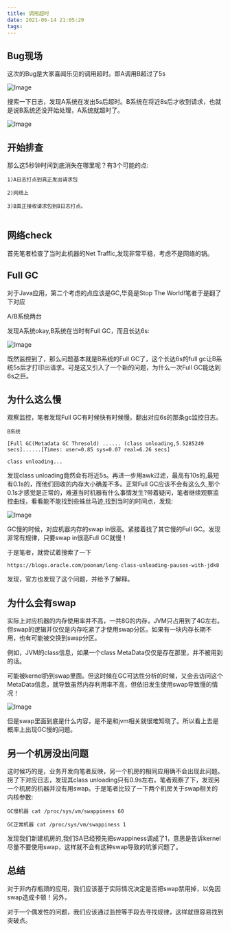 ```yaml
---
title: 调用超时
date: 2021-06-14 21:05:29
tags:
---
```


## Bug现场

这次的Bug是大家喜闻乐见的调用超时。即A调用B超过了5s

![Image](https://mmbiz.qpic.cn/mmbiz_png/yiaiaFLiaflYRTG6ibvvbxSKN7qOom22ic4EBficzN5JRk428icqmaZBsYFTcvxnj8e1pDfIlEYzE59vffqrLsVLlvKlA/640?wx_fmt=png&wxfrom=5&wx_lazy=1&wx_co=1)

搜索一下日志，发现A系统在发出5s后超时。B系统在将近8s后才收到请求，也就是说B系统还没开始处理，A系统就超时了。

![Image](https://mmbiz.qpic.cn/mmbiz_png/yiaiaFLiaflYRTG6ibvvbxSKN7qOom22ic4EBfiaPP9Rzr8nRH98j34d9RJuu9a3kFvCa6LhA5Kxr8hDMfKx7FYBsteQ/640?wx_fmt=png&wxfrom=5&wx_lazy=1&wx_co=1)

## 开始排查

那么这5秒钟时间到底消失在哪里呢？有3个可能的点:

```
1)A日志打点到真正发出请求包

2)网络上

3)B真正接收请求包到B日志打点。
```

![Image](data:image/gif;base64,iVBORw0KGgoAAAANSUhEUgAAAAEAAAABCAYAAAAfFcSJAAAADUlEQVQImWNgYGBgAAAABQABh6FO1AAAAABJRU5ErkJggg==)

## 网络check

首先笔者检查了当时此机器的Net Traffic,发现非常平稳，考虑不是网络的锅。

## Full GC

对于Java应用，第二个考虑的点应该是GC,毕竟是Stop The World!笔者于是翻了下对应

A/B系统两台

发现A系统okay,B系统在当时有Full GC，而且长达6s:

![Image](https://mmbiz.qpic.cn/mmbiz_png/yiaiaFLiaflYRTG6ibvvbxSKN7qOom22ic4EBb5YmlwNRNgG67RK2DC3xpowSwOdRApqdU8LIuw7HKswnlNspdD7H1Q/640?wx_fmt=png&wxfrom=5&wx_lazy=1&wx_co=1)

既然监控到了，那么问题基本就是B系统的Full GC了，这个长达6s的full gc让B系统5s后才打印出请求。可是这又引入了一个新的问题，为什么一次Full GC能达到6s之巨。

## 为什么这么慢

观察监控，笔者发现Full GC有时候快有时候慢。翻出对应6s的那条gc监控日志。

```
B系统

[Full GC(Metadata GC Thresold) ...... (class unloading,5.5285249 secs]......[Times: user=0.85 sys=0.07 real=6.26 secs]

class unloading...
```

发现class unloading竟然会有将近5s。再进一步用awk过滤，最高有10s的,最短有0.1s的，而他们回收的内存大小确差不多。正常Full GC应该不会有这么久,那个0.1s才感觉是正常的，难道当时机器有什么事情发生?带着疑问，笔者继续观察监控曲线，看看能不能找到些蛛丝马迹,找到当时的时间点，发现:

![Image](https://mmbiz.qpic.cn/mmbiz_png/yiaiaFLiaflYRTG6ibvvbxSKN7qOom22ic4EB0AMvtrHV30eT1bhjc8u9HlPG8SkC0f7ZJ0TuVdlUpsBlzCc1pdtetg/640?wx_fmt=png&wxfrom=5&wx_lazy=1&wx_co=1)

GC慢的时候，对应机器内存的swap in很高。紧接着找了其它慢的Full GC。发现非常有规律，只要swap in很高Full GC就慢！

于是笔者，就尝试着搜索了一下

```
https://blogs.oracle.com/poonam/long-class-unloading-pauses-with-jdk8
```

发现，官方也发现了这个问题，并给予了解释。

## 为什么会有swap

实际上对应机器的内存使用率并不高，一共8G的内存，JVM只占用到了4G左右。但swap的逻辑并仅仅是内存吃紧了才使用swap分区。如果有一块内存长期不用，也有可能被交换到swap分区。

例如，JVM的class信息，如果一个class MetaData仅仅是存在那里，并不被用到的话。

可能被kernel扔到swap里面。但这时候在GC可达性分析的时候，又会去访问这个MetaData信息，就导致虽然内存利用率不高，但依旧发生使用swap导致慢的情况！

![Image](https://mmbiz.qpic.cn/mmbiz_png/yiaiaFLiaflYRTG6ibvvbxSKN7qOom22ic4EBaicUerBEFHdoPSA9iaaZZKttxs9FQXib9RqgV2eJIRTV1zHBqIlEZF47g/640?wx_fmt=png&wxfrom=5&wx_lazy=1&wx_co=1)

但是swap里面到底是什么内容，是不是和jvm相关就很难知晓了。所以看上去是概率上出现GC慢的问题。

## 另一个机房没出问题

这时候巧的是，业务开发向笔者反映，另一个机房的相同应用确不会出现此问题。捞了下对应日志，发现其class unloading只有0.9s左右。笔者观察了下，发现另一个机房的机器并没有用swap。于是笔者比较了一下两个机房关于swap相关的内核参数:

```
GC慢机器 cat /proc/sys/vm/swappiness 60

GC正常机器 cat /proc/sys/vm/swappiness 1
```

发现我们新建机房的,我们SA已经预先把swappiness调成了1，意思是告诉kernel尽量不要使用swap，这样就不会有这种swap导致的坑爹问题了。

## 总结

对于非内存瓶颈的应用，我们应该基于实际情况决定是否把swap禁用掉，以免因swap造成卡顿！另外，

对于一个偶发性的问题，我们应该通过监控等手段去寻找规律，这样就很容易找到突破点。